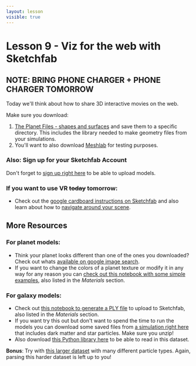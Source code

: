 ```yaml
---
layout: lesson
visible: true
---
```


# Lesson 9 - Viz for the web with Sketchfab

## NOTE: BRING PHONE CHARGER + PHONE CHARGER TOMORROW

Today we'll think about how to share 3D interactive movies on the web.

Make sure you download:
1. <a href="planetFiles/genericPlanetFiles.zip" download>The Planet Files - shapes and surfaces</a> and save them to a specific directory.  This includes the library needed to make geometry files from your simulations.
1. You'll want to also download [Meshlab](http://www.meshlab.net/) for testing purposes.

### Also: Sign up for your Sketchfab Account

Don't forget to [sign up right here](https://sketchfab.com) to be able to upload models.

### If you want to use VR ~~today~~ tomorrow:

 * Check out the [google cardboard instructions on Sketchfab](https://help.sketchfab.com/hc/en-us/articles/212756403-Mobile-VR-Cardboard-Daydream-) and also learn about how to [navigate around your scene](https://help.sketchfab.com/hc/en-us/articles/211244446-VR-Navigation).

## More Resources

### For planet models:

 * Think your planet looks different than one of the ones you downloaded?  Check out whats [available on google image search](https://www.google.com/search?q=planet+textures&source=lnms&tbm=isch&sa=X&ved=0ahUKEwjEg-iFjL3jAhWil-AKHcHdBqUQ_AUIESgB&biw=916&bih=693).
 * If you want to change the colors of a planet texture or modify it in any way for any reason you can [check out this notebook with some simple examples](extraNotebook_changingTextureColors_lesson09.ipynb), also listed in the *Materials* section.

### For galaxy models:

 * Check out <a href="extraNotebook_exportingGalaxyData_lesson09.ipynb" download> this notebook to generate a PLY file</a> to upload to Sketchfab, also listed in the *Materials* section.
 * If you want try this out but don't want to spend the time to run the models you can download some saved files from <a href="galaxyFiles/galaxyFiles.zip" download>a simulation right here</a> that includes dark matter and star particles.  Make sure you unzip!
 * Also download <a href="galaxyFiles/solverlibs.py" download>this Python library here</a> to be able to read in this dataset.
 
**Bonus**: Try with [this larger dataset](galaxyFiles/large_galaxy_data.zip) with many different particle types.  Again, parsing this harder dataset is left up to you!
 
